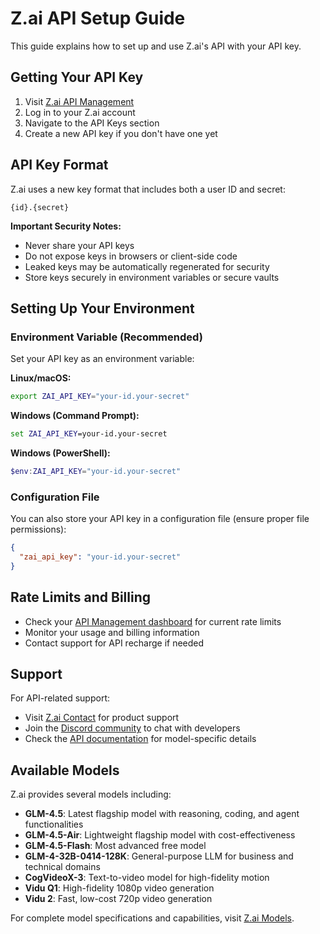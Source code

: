 # Z.ai API Setup Guide

This guide explains how to set up and use Z.ai's API with your API key.

## Getting Your API Key

1. Visit [Z.ai API Management](https://z.ai/manage-apikey/apikey-list)
2. Log in to your Z.ai account
3. Navigate to the API Keys section
4. Create a new API key if you don't have one yet

## API Key Format

Z.ai uses a new key format that includes both a user ID and secret:
```
{id}.{secret}
```

**Important Security Notes:**

- Never share your API keys
- Do not expose keys in browsers or client-side code
- Leaked keys may be automatically regenerated for security
- Store keys securely in environment variables or secure vaults

## Setting Up Your Environment

### Environment Variable (Recommended)

Set your API key as an environment variable:

**Linux/macOS:**
```bash
export ZAI_API_KEY="your-id.your-secret"
```

**Windows (Command Prompt):**
```cmd
set ZAI_API_KEY=your-id.your-secret
```

**Windows (PowerShell):**
```powershell
$env:ZAI_API_KEY="your-id.your-secret"
```

### Configuration File

You can also store your API key in a configuration file (ensure proper file permissions):

```json
{
  "zai_api_key": "your-id.your-secret"
}
```

## Rate Limits and Billing

- Check your [API Management dashboard](https://z.ai/manage-apikey/apikey-list) for current rate limits
- Monitor your usage and billing information
- Contact support for API recharge if needed

## Support

For API-related support:

- Visit [Z.ai Contact](https://z.ai/contact) for product support
- Join the [Discord community](https://z.ai/contact) to chat with developers
- Check the [API documentation](https://z.ai/model-api) for model-specific details

## Available Models

Z.ai provides several models including:

- **GLM-4.5**: Latest flagship model with reasoning, coding, and agent functionalities
- **GLM-4.5-Air**: Lightweight flagship model with cost-effectiveness
- **GLM-4.5-Flash**: Most advanced free model
- **GLM-4-32B-0414-128K**: General-purpose LLM for business and technical domains
- **CogVideoX-3**: Text-to-video model for high-fidelity motion
- **Vidu Q1**: High-fidelity 1080p video generation
- **Vidu 2**: Fast, low-cost 720p video generation

For complete model specifications and capabilities, visit [Z.ai Models](https://z.ai/model-api).
